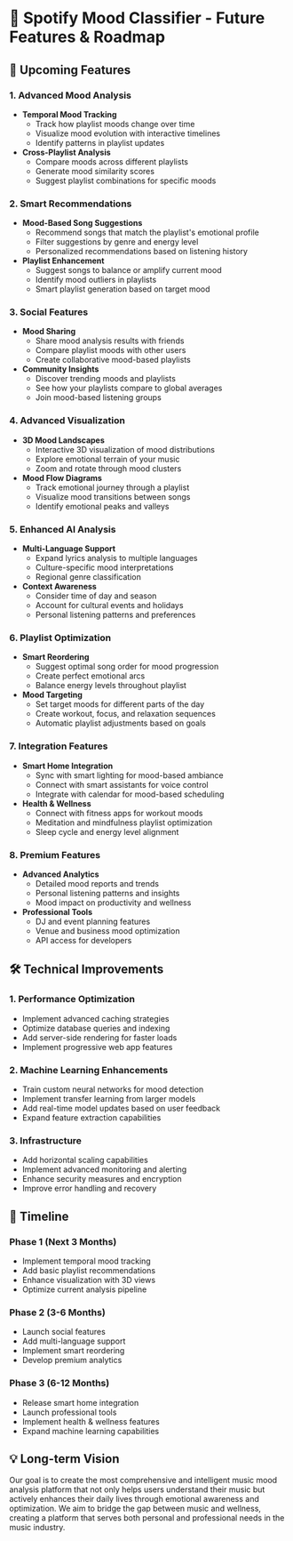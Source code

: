 # 🎵 Spotify Mood Classifier - Future Features & Roadmap

## 🌟 Upcoming Features

### 1. Advanced Mood Analysis
- **Temporal Mood Tracking**
  - Track how playlist moods change over time
  - Visualize mood evolution with interactive timelines
  - Identify patterns in playlist updates
- **Cross-Playlist Analysis**
  - Compare moods across different playlists
  - Generate mood similarity scores
  - Suggest playlist combinations for specific moods

### 2. Smart Recommendations
- **Mood-Based Song Suggestions**
  - Recommend songs that match the playlist's emotional profile
  - Filter suggestions by genre and energy level
  - Personalized recommendations based on listening history
- **Playlist Enhancement**
  - Suggest songs to balance or amplify current mood
  - Identify mood outliers in playlists
  - Smart playlist generation based on target mood

### 3. Social Features
- **Mood Sharing**
  - Share mood analysis results with friends
  - Compare playlist moods with other users
  - Create collaborative mood-based playlists
- **Community Insights**
  - Discover trending moods and playlists
  - See how your playlists compare to global averages
  - Join mood-based listening groups

### 4. Advanced Visualization
- **3D Mood Landscapes**
  - Interactive 3D visualization of mood distributions
  - Explore emotional terrain of your music
  - Zoom and rotate through mood clusters
- **Mood Flow Diagrams**
  - Track emotional journey through a playlist
  - Visualize mood transitions between songs
  - Identify emotional peaks and valleys

### 5. Enhanced AI Analysis
- **Multi-Language Support**
  - Expand lyrics analysis to multiple languages
  - Culture-specific mood interpretations
  - Regional genre classification
- **Context Awareness**
  - Consider time of day and season
  - Account for cultural events and holidays
  - Personal listening patterns and preferences

### 6. Playlist Optimization
- **Smart Reordering**
  - Suggest optimal song order for mood progression
  - Create perfect emotional arcs
  - Balance energy levels throughout playlist
- **Mood Targeting**
  - Set target moods for different parts of the day
  - Create workout, focus, and relaxation sequences
  - Automatic playlist adjustments based on goals

### 7. Integration Features
- **Smart Home Integration**
  - Sync with smart lighting for mood-based ambiance
  - Connect with smart assistants for voice control
  - Integrate with calendar for mood-based scheduling
- **Health & Wellness**
  - Connect with fitness apps for workout moods
  - Meditation and mindfulness playlist optimization
  - Sleep cycle and energy level alignment

### 8. Premium Features
- **Advanced Analytics**
  - Detailed mood reports and trends
  - Personal listening patterns and insights
  - Mood impact on productivity and wellness
- **Professional Tools**
  - DJ and event planning features
  - Venue and business mood optimization
  - API access for developers

## 🛠️ Technical Improvements

### 1. Performance Optimization
- Implement advanced caching strategies
- Optimize database queries and indexing
- Add server-side rendering for faster loads
- Implement progressive web app features

### 2. Machine Learning Enhancements
- Train custom neural networks for mood detection
- Implement transfer learning from larger models
- Add real-time model updates based on user feedback
- Expand feature extraction capabilities

### 3. Infrastructure
- Add horizontal scaling capabilities
- Implement advanced monitoring and alerting
- Enhance security measures and encryption
- Improve error handling and recovery

## 📅 Timeline

### Phase 1 (Next 3 Months)
- Implement temporal mood tracking
- Add basic playlist recommendations
- Enhance visualization with 3D views
- Optimize current analysis pipeline

### Phase 2 (3-6 Months)
- Launch social features
- Add multi-language support
- Implement smart reordering
- Develop premium analytics

### Phase 3 (6-12 Months)
- Release smart home integration
- Launch professional tools
- Implement health & wellness features
- Expand machine learning capabilities

## 💡 Long-term Vision

Our goal is to create the most comprehensive and intelligent music mood analysis platform that not only helps users understand their music but actively enhances their daily lives through emotional awareness and optimization. We aim to bridge the gap between music and wellness, creating a platform that serves both personal and professional needs in the music industry. 